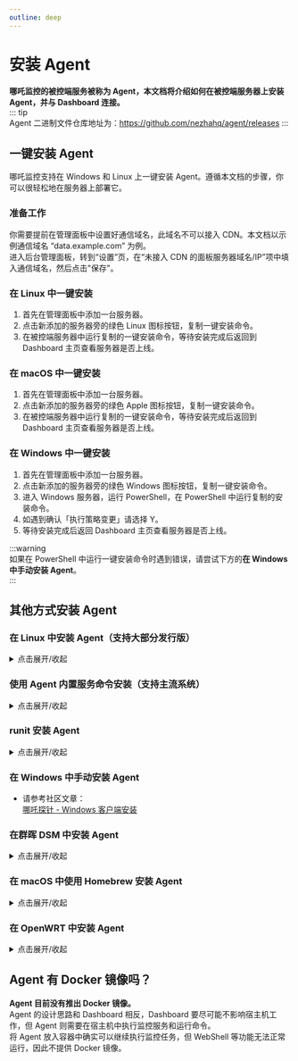 ```yaml
---
outline: deep
---
```


# 安装 Agent

**哪吒监控的被控端服务被称为 Agent，本文档将介绍如何在被控端服务器上安装 Agent，并与 Dashboard 连接。**  
::: tip  
Agent 二进制文件仓库地址为：<https://github.com/nezhahq/agent/releases>
:::

## 一键安装 Agent

哪吒监控支持在 Windows 和 Linux 上一键安装 Agent。遵循本文档的步骤，你可以很轻松地在服务器上部署它。  

### 准备工作

你需要提前在管理面板中设置好通信域名，此域名不可以接入 CDN。本文档以示例通信域名 “data.example.com” 为例。  
进入后台管理面板，转到“设置”页，在“未接入 CDN 的面板服务器域名/IP”项中填入通信域名，然后点击"保存"。

### 在 Linux 中一键安装

1. 首先在管理面板中添加一台服务器。
2. 点击新添加的服务器旁的绿色 Linux 图标按钮，复制一键安装命令。
3. 在被控端服务器中运行复制的一键安装命令，等待安装完成后返回到 Dashboard 主页查看服务器是否上线。

### 在 macOS 中一键安装

1. 首先在管理面板中添加一台服务器。
2. 点击新添加的服务器旁的绿色 Apple 图标按钮，复制一键安装命令。
3. 在被控端服务器中运行复制的一键安装命令，等待安装完成后返回到 Dashboard 主页查看服务器是否上线。

### 在 Windows 中一键安装

1. 首先在管理面板中添加一台服务器。
2. 点击新添加的服务器旁的绿色 Windows 图标按钮，复制一键安装命令。
3. 进入 Windows 服务器，运行 PowerShell，在 PowerShell 中运行复制的安装命令。
4. 如遇到确认「执行策略变更」请选择 Y。
5. 等待安装完成后返回 Dashboard 主页查看服务器是否上线。

:::warning  
如果在 PowerShell 中运行一键安装命令时遇到错误，请尝试下方的**在 Windows 中手动安装 Agent**。  
:::  

## 其他方式安装 Agent

### 在 Linux 中安装 Agent（支持大部分发行版）
<details>
  <summary>点击展开/收起</summary>

1. 首先在管理面板中添加一台服务器。  
2. 在被控服务器中，运行脚本（位于中国大陆的服务器请使用镜像）：

```bash
curl -L https://raw.githubusercontent.com/naiba/nezha/master/script/install.sh -o nezha.sh && chmod +x nezha.sh && sudo ./nezha.sh
```

如果你的被控服务器位于中国大陆，可以使用镜像：

```bash
curl -L https://gitee.com/naibahq/nezha/raw/master/script/install.sh -o nezha.sh && chmod +x nezha.sh && sudo CN=true ./nezha.sh
```

3. 选择“安装监控 Agent”。  
4. 输入通信域名，如：”data.example.com“。  
5. 输入面板通信端口（gRPC 端口），默认为 5555。  
6. 输入 Agent 密钥，Agent 密钥在管理面板中添加服务器时生成，可以在管理面板中的“服务器”页中找到。  
7. 等待安装完成后返回 Dashboard 主页查看服务器是否上线。

</details>

### 使用 Agent 内置服务命令安装（支持主流系统）
<details>
  <summary>点击展开/收起</summary>

首先获取 Agent 的二进制文件：https://github.com/nezhahq/agent/releases

解压后输入以下命令安装服务（可能需要 root 权限）：

```bash
./nezha-agent service install -s server_name:port -p password
```

除了服务器地址和密码，还可以添加其它支持的参数。具体参考[自定义 Agent 监控项目](/guide/q7.html)

卸载服务：

```bash
./nezha-agent service uninstall
```

启动服务：

```bash
./nezha-agent service start
```

停止服务：

```bash
./nezha-agent service stop
```

重启服务：

```bash
./nezha-agent service restart
```

</details>

### runit 安装 Agent
<details>
  <summary>点击展开/收起</summary>

目前 Agent 内置的服务功能已经支持了绝大部分 init 系统，包括 FreeBSD rc.d 和 openrc。尽管如此还是有一些漏网之鱼。

这里使用 Void Linux 的 runit 作为示例：

1. 创建 `/etc/sv/nezha-agent` 目录：

```bash
mkdir /etc/sv/nezha-agent
```

2. 创建 `/etc/sv/nezha-agent/run` 服务文件，写入以下内容：

```bash
#!/bin/sh
exec 2>&1
exec /opt/nezha/agent/nezha-agent -s server_name:port -p password 2>&1
```

这里同样可以添加其它参数。

3. 创建 `/etc/sv/nezha-agent/log/run`：

```bash
#!/bin/sh
exec vlogger -t nezha-agent -p daemon
```

4. 启用服务：

```bash
sudo ln -s /etc/sv/nezha-agent/ /var/service
```

之后可以通过 `sv` 命令来操作服务。

如何查看日志：

1. 安装 `socklog`，并启用：

```bash
sudo xbps-install -S socklog-void
sudo ln -s /etc/sv/socklog-unix /var/service
```

2. 运行 `svlogtail` 查看日志：

```bash
sudo svlogtail | grep nezha-agent
```

</details>

### 在 Windows 中手动安装 Agent
* 请参考社区文章：  
[哪吒探针 - Windows 客户端安装](https://nyko.me/2020/12/13/nezha-windows-client.html)

### 在群晖 DSM 中安装 Agent
<details>
  <summary>点击展开/收起</summary>

* 请参考社区文章：  
[群晖 DSM 7.x 安装 哪吒监控 Agent](https://blog.mitsea.com/3929551d08bd4bb0a8baa453e2d92b0c/)  
[哪吒探针——群晖客户端（被控端）安装教程](https://wl.gta5pdx.cn/archives/546/)

* Systemd 实现 *仅适用于 DSM7*:

```sh
# Agent 路径
EXEC="/PATH/TO/nezha-agent"
# 日志路径地址
LOG="${EXEC}.log"
# 额外执行参数, 可留空
ARGS=""
# 哪吒服务端 gRPC 地址
SERVER="HOST_OR_IP:gRPC_PORT"
# 上一步获取的主机密钥
SECRET="APP_SECRET"
# 运行服务的用户名, *强烈建议使用非root用户执行*
RUN_USER="nezha"

# 写入到 systemd 服务文件
cat << EOF > /usr/lib/systemd/system/nezha.service
[Unit]
Description=Nezha Agent Service
After=network.target

[Service]
Type=simple
ExecStart=/bin/nohup ${EXEC} ${ARGS} -s ${SERVER} -p ${SECRET} &>> ${LOG} &
ExecStop=ps -fe |grep nezha-agent|awk '{print \$2}'|xargs kill
User=${RUN_USER

}
Restart=on-abort

[Install]
WantedBy=multi-user.target
EOF

# 重载服务
systemctl daemon-reload
# 启动服务
systemctl start nezha
# 服务自启动
systemctl enable nezha
```

‼️修改对应信息后‼️  
使用 `root` 账号执行上述命令即可安装完成。

</details>

### 在 macOS 中使用 Homebrew 安装 Agent
<details>
  <summary>点击展开/收起</summary>

***本节内容改编自 [🐿️松鼠收集🌰](https://blog.mre.red/archives/install_nezha_monitoring_agent_service_with_homebrew)，改编已获得原作者授权***

::: warning	
请务必先添加环境变量，再通过 Homebrew 安装 nezha-agent！
因 Homebrew 在软件安装时创建服务所需 plist 文件，若先安装再添加环境变量，会因缺少参数而启动失败。
:::

1. 添加环境变量：

```shell
echo 'export HOMEBREW_NEZHA_AGENT_PASSWORD="通信密钥，在服务页面获取"' >> ~/.zshrc
echo 'export HOMEBREW_NEZHA_AGENT_SERVER="你的服务器和端口，格式 your.domain:5555 "' >> ~/.zshrc
source ~/.zshrc
```

2. 安装 Nezha Agent：

::: danger
请注意，此 Homebrew 仓库由第三方维护，与哪吒监控无关。
Nezha 项目组不对该仓库的可用性和安全性等方面作出背书。在使用前，请自行评估风险！
:::

由于暂未提交到 Homebrew Core 官方库，暂时放在上述博客作者参与维护的 [第三方 Homebrew 仓库](https://github.com/Brewforge/homebrew-chinese) 中：

```shell
brew install brewforge/chinese/nezha-agent
```

3. 通过 Homebrew 启动 Nezha Agent 服务：

```shell
brew services start nezha-agent
```

4. 检查服务状态：

```shell
brew services info nezha-agent
```

5. 停止服务：

```shell
brew services stop nezha-agent
```

6. 卸载 Nezha Agent：

```shell
brew rm nezha-agent
```

7. 报错时先检查环境变量：

```shell
echo $HOMEBREW_NEZHA_AGENT_PASSWORD
echo $HOMEBREW_NEZHA_AGENT_SERVER
```

8. 若环境变量配置正确，再尝试重装：

```shell
brew services stop nezha-agent
brew reinstall nezha-agent
brew services start nezha-agent
```

9. 若仍未解决，请前往上述 [第三方 Homebrew 仓库](https://github.com/Brewforge/homebrew-chinese) 提交 issue。

</details>

### 在 OpenWRT 中安装 Agent
<details>
  <summary>点击展开/收起</summary>

**如何一步到位，解决安装过程中的疑难杂症？**

* 请参考项目：  
[NZ-OpenWrt](https://github.com/dysf888/NZ-OpenWrt)  

**如何使旧版 OpenWRT/LEDE 自启动？**

* 请参考项目：  
[哪吒监控 For OpenWRT](https://github.com/Erope/openwrt_nezha)  

**如何使新版 OpenWRT 自启动？ 贡献者：@艾斯德斯**

* 首先在 release 下载对应的二进制解压 zip 包后放置到 `/root`。  
* 运行 `chmod +x /root/nezha-agent` 赋予执行权限，然后创建 `/etc/init.d/nezha-service`：

```shell
#!/bin/sh /etc/rc.common

START=99
USE_PROCD=1

start_service() {
 procd_open_instance
 procd_set_param command /root/nezha-agent -s 面板通信地址:端口 -p 秘钥 -d
 procd_set_param respawn
 procd_close_instance
}

stop_service() {
  killall nezha-agent
}

restart() {
 stop
 sleep 2
 start
}
```

* 运行 `chmod +x /etc/init.d/nezha-service` 赋予执行权限。  
* 启动服务： `/etc/init.d/nezha-service enable && /etc/init.d/nezha-service start`

</details>

## Agent 有 Docker 镜像吗？

**Agent 目前没有推出 Docker 镜像。**  
Agent 的设计思路和 Dashboard 相反，Dashboard 要尽可能不影响宿主机工作，但 Agent 则需要在宿主机中执行监控服务和运行命令。  
将 Agent 放入容器中确实可以继续执行监控任务，但 WebShell 等功能无法正常运行，因此不提供 Docker 镜像。